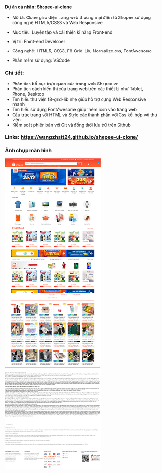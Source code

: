 #### Dự án cá nhân: Shopee-ui-clone

- Mô tả: Clone giao diện trang web thương mại điện tử Shopee sử dụng công nghệ HTML5/CSS3 và Web Responsive

- Mục tiêu: Luyện tập và cải thiện kĩ năng Front-end

- Vị trí: Front-end Developer

- Công nghệ: HTML5, CSS3, F8-Grid-Lib, Normalize.css, FontAwesome

- Phần mềm sử dụng: VSCode

### Chi tiết:

- Phân tích bố cục trực quan của trang web Shopee.vn
- Phân tích cách hiển thị của trang web trên các thiết bị như Tablet, Phone, Desktop
- Tìm hiểu thư viện f8-grid-lib nhẹ giúp hỗ trợ dựng Web Responsive nhanh
- Tìm hiểu sử dụng FontAwesome giúp thêm icon vào trang web
- Cấu trúc trang với HTML và Style các thành phần với Css kết hợp với thư viện
- Kiểm soát phiên bản với Git và đồng thời lưu trữ trên Github

### Links: https://wangzhatt24.github.io/shopee-ui-clone/

### Ảnh chụp màn hình
![screenshot](./screencapture-wangzhatt24-github-io-shopee-ui-clone-2023-07-21-00_26_25.png)

